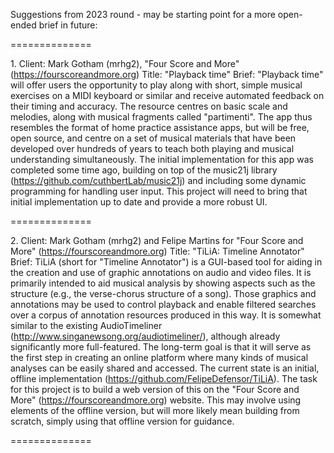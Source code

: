Suggestions from 2023 round - may be starting point for a more
open-ended brief in future:

==============

1\. Client: Mark Gotham (mrhg2), "Four Score and More"
(https://fourscoreandmore.org) Title: "Playback time" Brief: "Playback
time" will offer users the opportunity to play along with short, simple
musical exercises on a MIDI keyboard or similar and receive automated
feedback on their timing and accuracy. The resource centres on basic
scale and melodies, along with musical fragments called "partimenti".
The app thus resembles the format of home practice assistance apps, but
will be free, open source, and centre on a set of musical materials that
have been developed over hundreds of years to teach both playing and
musical understanding simultaneously. The initial implementation for
this app was completed some time ago, building on top of the music21j
library (https://github.com/cuthbertLab/music21j) and including some
dynamic programming for handling user input. This project will need to
bring that initial implementation up to date and provide a more robust
UI.

==============

2\. Client: Mark Gotham (mrhg2) and Felipe Martins for "Four Score and
More" (https://fourscoreandmore.org) Title: "TiLiA: Timeline Annotator"
Brief: TiLiA (short for "Timeline Annotator") is a GUI-based tool for
aiding in the creation and use of graphic annotations on audio and video
files. It is primarily intended to aid musical analysis by showing
aspects such as the structure (e.g., the verse-chorus structure of a
song). Those graphics and annotations may be used to control playback
and enable filtered searches over a corpus of annotation resources
produced in this way. It is somewhat similar to the existing
AudioTimeliner (http://www.singanewsong.org/audiotimeliner/), although
already significantly more full-featured. The long-term goal is that it
will serve as the first step in creating an online platform where many
kinds of musical analyses can be easily shared and accessed. The current
state is an initial, offline implementation
(https://github.com/FelipeDefensor/TiLiA). The task for this project is
to build a web version of this on the "Four Score and More"
(https://fourscoreandmore.org) website. This may involve using elements
of the offline version, but will more likely mean building from scratch,
simply using that offline version for guidance.

==============